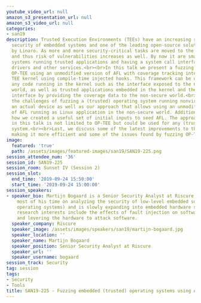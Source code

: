 ```yaml
---
youtube_video_url: null
amazon_s3_presentation_url: null
amazon_s3_video_url: null
categories:
- san19
description: Trusted Execution Environments (TEEs) have an increasing role in the
  security of embedded systems and one of the leading open-source solutions is OP-TEE
  by Linaro. As more and more security-critical tasks are moved to the TEE, the complexity
  and thus risk of vulnerabilities increases as well. By now it are small operating
  systems running trusted applications and having a system call interface exposing
  drivers and other services.<br><br>In this talk we present a fuzzing framework for
  OP-TEE using an unmodified version of AFL with coverage tracking integrated in the
  TEE kernel using compile-time injected hooks. This framework can be used to test
  any code running in the kernel such as the interface exposed to the non-secure the
  world, as well as trusted applications embedded in the kernel and the system call
  interface by providing the coverage data to the non-secure world.<br><br>We discuss
  the challenges of fuzzing a (trusted) operating system running nonvirtualized on
  an actual device as well as our approach that allows using an unmodified version
  of AFL running as Linux application in the non-secure world. Additionally, we discuss
  how we created a useful set of initial inputs to seed AFL. The approach discussed
  in this talk is not limited to OP-TEE but could be used for any (trusted) operating
  system.<br><br>Last, we discuss some of the latest improvements to the framework,
  making it more efficient and some of the issues found by fuzzing OP-TEE.
image:
  featured: 'true'
  path: /assets/images/featured-images/san19/SAN19-225.png
session_attendee_num: '36'
session_id: SAN19-225
session_room: Sunset IV (Session 2)
session_slot:
  end_time: '2019-09-24 15:50:00'
  start_time: '2019-09-24 15:00:00'
session_speakers:
- speaker_bio: Martijn Bogaard is a Senior Security Analyst at Riscure where he focuses
    most of his time on analyzing the security of low-level embedded software (bootloaders,
    operating systems) and is slowly expanding into embedded hardware security. Recent
    research interests include the effects of fault injection on software, TEE (in-)security
    and levering the hardware to attack software.
  speaker_company: Riscure
  speaker_image: /assets/images/speakers/san19/martijn-bogaard.jpg
  speaker_location: ''
  speaker_name: Martijn Bogaard
  speaker_position: Senior Security Analyst at Riscure
  speaker_url: ''
  speaker_username: bogaard
session_track: Security
tag: session
tags:
- Security
- Tools
title: SAN19-225 - Fuzzing embedded (trusted) operating systems using AFL
---
```

